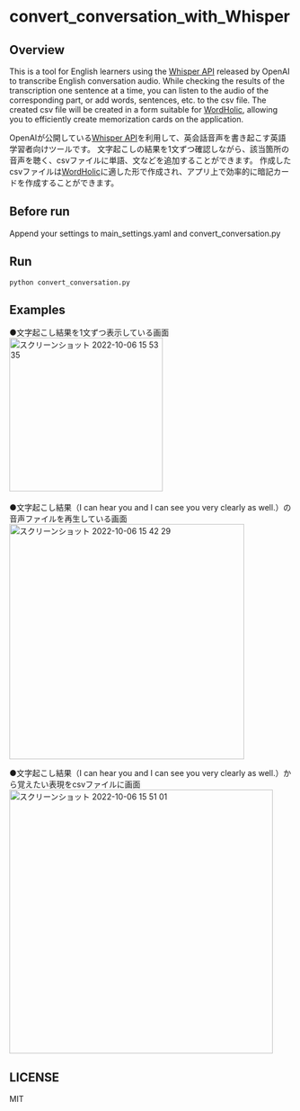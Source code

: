 # convert_conversation_with_Whisper

## Overview
This is a tool for English learners using the [Whisper API](https://github.com/openai/whisper) released by OpenAI to transcribe English conversation audio. 
While checking the results of the transcription one sentence at a time, you can listen to the audio of the corresponding part, or add words, sentences, etc. to the csv file.
The created csv file will be created in a form suitable for [WordHolic](https://www.langholic.com/wordholic), allowing you to efficiently create memorization cards on the application.

OpenAIが公開している[Whisper API](https://github.com/openai/whisper)を利用して、英会話音声を書き起こす英語学習者向けツールです。
文字起こしの結果を1文ずつ確認しながら、該当箇所の音声を聴く、csvファイルに単語、文などを追加することができます。
作成したcsvファイルは[WordHolic](https://www.langholic.com/wordholic)に適した形で作成され、アプリ上で効率的に暗記カードを作成することができます。

## Before run
Append your settings to main_settings.yaml and convert_conversation.py

## Run
```
python convert_conversation.py
```

## Examples
●文字起こし結果を1文ずつ表示している画面　　
<img width="273" alt="スクリーンショット 2022-10-06 15 53 35" src="https://user-images.githubusercontent.com/85504048/194234258-fc29d65b-0d42-496d-816b-ef19d53df61f.png">　　

●文字起こし結果（I can hear you and I can see you very clearly as well.）の音声ファイルを再生している画面
<img width="418" alt="スクリーンショット 2022-10-06 15 42 29" src="https://user-images.githubusercontent.com/85504048/194232631-6d0c0fb6-cc1a-4dbc-8e5c-7465a3361413.png">

●文字起こし結果（I can hear you and I can see you very clearly as well.）から覚えたい表現をcsvファイルに画面
<img width="469" alt="スクリーンショット 2022-10-06 15 51 01" src="https://user-images.githubusercontent.com/85504048/194233768-d1265c8c-8cb7-46f5-af33-893454412243.png">

## LICENSE
MIT
